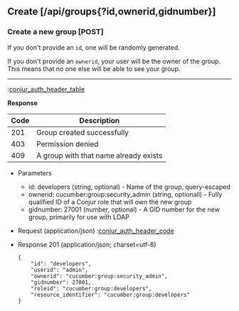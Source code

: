 ## Create [/api/groups{?id,ownerid,gidnumber}]

### Create a new group [POST]

If you don't provide an `id`, one will be randomly generated.

If you don't provide an `ownerid`, your user will be the owner of the group.
This means that no one else will be able to see your group.

---

:[conjur_auth_header_table](partials/conjur_auth_header_table.md)

**Response**

|Code|Description|
|----|-----------|
|201|Group created successfully|
|403|Permission denied|
|409|A group with that name already exists|

+ Parameters
    + id: developers (string, optional) - Name of the group, query-escaped
    + ownerid: cucumber:group:security_admin (string, optionall) - Fully qualified ID of a Conjur role that will own the new group
    + gidnumber: 27001 (number, optional) - A GID number for the new group, primarily for use with LDAP

+ Request (application/json)
    :[conjur_auth_header_code](partials/conjur_auth_header_code.md)

+ Response 201 (application/json; charset=utf-8)

    ```
    {
        "id": "developers",
        "userid": "admin",
        "ownerid": "cucumber:group:security_admin",
        "gidnumber": 27001,
        "roleid": "cucumber:group:developers",
        "resource_identifier": "cucumber:group:developers"
    }
    ```
